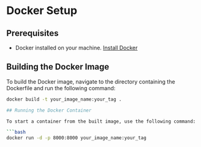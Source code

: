 # Docker Setup
## Prerequisites

- Docker installed on your machine. [Install Docker](https://docs.docker.com/get-docker/)

## Building the Docker Image

To build the Docker image, navigate to the directory containing the Dockerfile and run the following command:

```bash
docker build -t your_image_name:your_tag .

## Running the Docker Container

To start a container from the built image, use the following command:

```bash
docker run -d -p 8000:8000 your_image_name:your_tag
